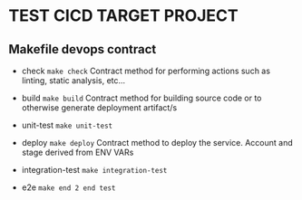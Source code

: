 # TEST CICD TARGET PROJECT
## Makefile devops contract


* check
`make check`
Contract method for performing actions such as linting, static analysis, etc...

* build
`make build`
Contract method for building source code or to otherwise generate deployment artifact/s

* unit-test
`make unit-test`

* deploy
`make deploy`
Contract method to deploy the service. Account and stage derived from ENV VARs

* integration-test
`make integration-test`

* e2e
`make end 2 end test`
